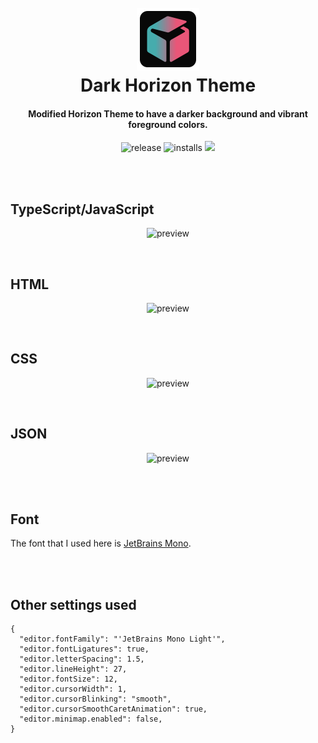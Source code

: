 <h1 align="center">
  <br>
  <img src="logo.png" alt="Markdownify" width="100">
  <br>
  Dark Horizon Theme
  <br>
</h1>

<h4 align="center">Modified Horizon Theme to have a darker background and vibrant foreground colors.</h4>

<p align="center">
    <img src="https://badgen.net/badge/release/0.2.2/pink"
         alt="release">
    <img src="https://badgen.net/badge/installs/66/cyan" alt="installs">
    <a href="https://github.com/mcagampan/dark-horizon">
      <img src="https://badgen.net/badge/repo/repository/red?icon=github&label">
    </a>
</p>

<br/>
<br/>

## TypeScript/JavaScript

<p align="center">
  <img alt="preview" src="https://i.ibb.co/tQC6gFL/Typescript.png"/>
</p>

<br/>

## HTML

<p align="center">
  <img alt="preview" src="https://i.ibb.co/88PPRDD/HTML.png">
</p>

<br/>

## CSS

<p align="center">
  <img alt="preview" src="https://i.ibb.co/x2MDhXd/CSS.png">
</p>

<br/>

## JSON

<p align="center">
  <img alt="preview" src="https://i.ibb.co/XDT3RPH/JSON.png">
</p>

<br/>
<br/>

## Font

The font that I used here is [JetBrains Mono](https://www.jetbrains.com/lp/mono/).

<br/>
<br/>

## Other settings used

```
{
  "editor.fontFamily": "'JetBrains Mono Light'",
  "editor.fontLigatures": true,
  "editor.letterSpacing": 1.5,
  "editor.lineHeight": 27,
  "editor.fontSize": 12,
  "editor.cursorWidth": 1,
  "editor.cursorBlinking": "smooth",
  "editor.cursorSmoothCaretAnimation": true,
  "editor.minimap.enabled": false,
}
```
